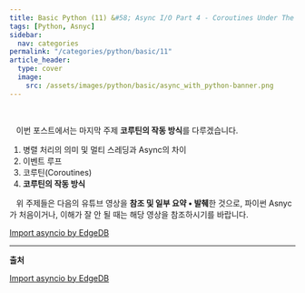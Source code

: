 ```yaml
---
title: Basic Python (11) &#58; Async I/O Part 4 - Coroutines Under The Hood
tags: [Python, Asnyc]
sidebar:
  nav: categories
permalink: "/categories/python/basic/11"
article_header:
  type: cover
  image:
    src: /assets/images/python/basic/async_with_python-banner.png
---
```


<!--more -->

<br/>

&nbsp;&nbsp; 이번 포스트에서는 마지막 주제 **코루틴의 작동 방식**를 다루겠습니다.

1. 병렬 처리의 의미 및 멀티 스레딩과 Async의 차이
2. 이벤트 루프
3. 코루틴(Coroutines)
4. **코루틴의 작동 방식**

&nbsp;&nbsp; 위 주제들은 다음의 유튜브 영상을 **참조 및 일부 요약 • 발췌**한 것으로, 파이썬 Asnyc가 처음이거나, 이해가 잘 안 될 때는 해당 영상을 참조하시기를 바랍니다.

[Import asyncio by EdgeDB](https://www.youtube.com/watch?v=E7Yn5biBZ58&list=PLhNSoGM2ik6SIkVGXWBwerucXjgP1rHmB&index=4)

---

**출처**

[Import asyncio by EdgeDB](https://www.youtube.com/watch?v=E7Yn5biBZ58&list=PLhNSoGM2ik6SIkVGXWBwerucXjgP1rHmB&index=4)
